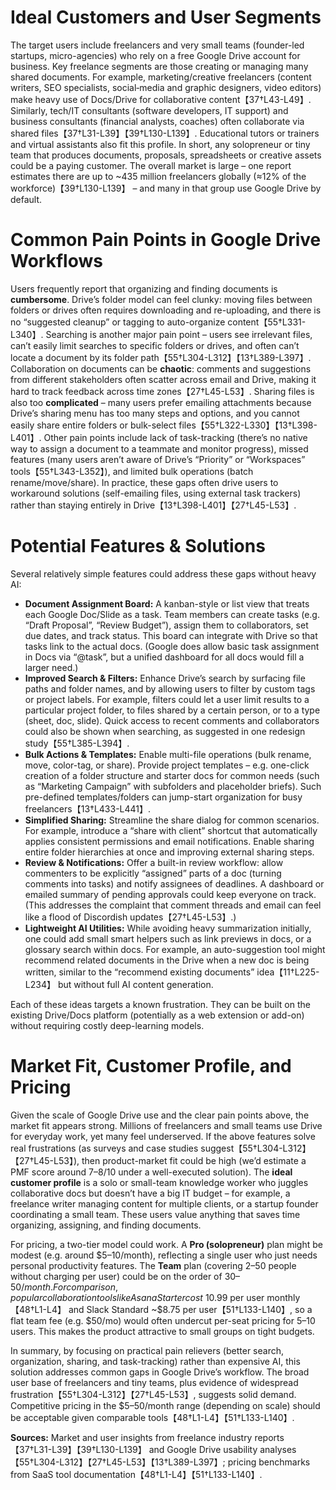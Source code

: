 # Ideal Customers and User Segments  
The target users include freelancers and very small teams (founder-led startups, micro-agencies) who rely on a free Google Drive account for business.  Key freelance segments are those creating or managing many shared documents. For example, marketing/creative freelancers (content writers, SEO specialists, social‑media and graphic designers, video editors) make heavy use of Docs/Drive for collaborative content【37†L43-L49】.  Similarly, tech/IT consultants (software developers, IT support) and business consultants (financial analysts, coaches) often collaborate via shared files【37†L31-L39】【39†L130-L139】.  Educational tutors or trainers and virtual assistants also fit this profile. In short, any solopreneur or tiny team that produces documents, proposals, spreadsheets or creative assets could be a paying customer.  The overall market is large – one report estimates there are up to ~435 million freelancers globally (≈12% of the workforce)【39†L130-L139】 – and many in that group use Google Drive by default.  

# Common Pain Points in Google Drive Workflows  
Users frequently report that organizing and finding documents is **cumbersome**.  Drive’s folder model can feel clunky: moving files between folders or drives often requires downloading and re-uploading, and there is no “suggested cleanup” or tagging to auto-organize content【55†L331-L340】.  Searching is another major pain point – users see irrelevant files, can’t easily limit searches to specific folders or drives, and often can’t locate a document by its folder path【55†L304-L312】【13†L389-L397】.  Collaboration on documents can be **chaotic**: comments and suggestions from different stakeholders often scatter across email and Drive, making it hard to track feedback across time zones【27†L45-L53】.  Sharing files is also too **complicated** – many users prefer emailing attachments because Drive’s sharing menu has too many steps and options, and you cannot easily share entire folders or bulk-select files【55†L322-L330】【13†L398-L401】.  Other pain points include lack of task-tracking (there’s no native way to assign a document to a teammate and monitor progress), missed features (many users aren’t aware of Drive’s “Priority” or “Workspaces” tools【55†L343-L352】), and limited bulk operations (batch rename/move/share). In practice, these gaps often drive users to workaround solutions (self-emailing files, using external task trackers) rather than staying entirely in Drive【13†L398-L401】【27†L45-L53】.  

# Potential Features & Solutions  
Several relatively simple features could address these gaps without heavy AI:  
- **Document Assignment Board:** A kanban-style or list view that treats each Google Doc/Slide as a task.  Team members can create tasks (e.g. “Draft Proposal”, “Review Budget”), assign them to collaborators, set due dates, and track status. This board can integrate with Drive so that tasks link to the actual docs. (Google does allow basic task assignment in Docs via “@task”, but a unified dashboard for all docs would fill a larger need.)  
- **Improved Search & Filters:** Enhance Drive’s search by surfacing file paths and folder names, and by allowing users to filter by custom tags or project labels.  For example, filters could let a user limit results to a particular project folder, to files shared by a certain person, or to a type (sheet, doc, slide). Quick access to recent comments and collaborators could also be shown when searching, as suggested in one redesign study【55†L385-L394】.  
- **Bulk Actions & Templates:** Enable multi-file operations (bulk rename, move, color-tag, or share).  Provide project templates – e.g. one-click creation of a folder structure and starter docs for common needs (such as “Marketing Campaign” with subfolders and placeholder briefs).  Such pre-defined templates/folders can jump-start organization for busy freelancers【13†L433-L441】.  
- **Simplified Sharing:** Streamline the share dialog for common scenarios.  For example, introduce a “share with client” shortcut that automatically applies consistent permissions and email notifications.  Enable sharing entire folder hierarchies at once and improving external sharing steps.  
- **Review & Notifications:** Offer a built-in review workflow: allow commenters to be explicitly “assigned” parts of a doc (turning comments into tasks) and notify assignees of deadlines. A dashboard or emailed summary of pending approvals could keep everyone on track. (This addresses the complaint that comment threads and email can feel like a flood of Discordish updates【27†L45-L53】.)  
- **Lightweight AI Utilities:** While avoiding heavy summarization initially, one could add small smart helpers such as link previews in docs, or a glossary search within docs. For example, an auto-suggestion tool might recommend related documents in the Drive when a new doc is being written, similar to the “recommend existing documents” idea【11†L225-L234】 but without full AI content generation.  

Each of these ideas targets a known frustration.  They can be built on the existing Drive/Docs platform (potentially as a web extension or add-on) without requiring costly deep-learning models.  

# Market Fit, Customer Profile, and Pricing  
Given the scale of Google Drive use and the clear pain points above, the market fit appears strong.  Millions of freelancers and small teams use Drive for everyday work, yet many feel underserved.  If the above features solve real frustrations (as surveys and case studies suggest【55†L304-L312】【27†L45-L53】), then product-market fit could be high (we’d estimate a PMF score around 7–8/10 under a well-executed solution).  The **ideal customer profile** is a solo or small-team knowledge worker who juggles collaborative docs but doesn’t have a big IT budget – for example, a freelance writer managing content for multiple clients, or a startup founder coordinating a small team.  These users value anything that saves time organizing, assigning, and finding documents.  

For pricing, a two-tier model could work.  A **Pro (solopreneur)** plan might be modest (e.g. around $5–10/month), reflecting a single user who just needs personal productivity features.  The **Team** plan (covering 2–50 people without charging per user) could be on the order of $30–50/month.  For comparison, popular collaboration tools like Asana Starter cost ~$10.99 per user monthly【48†L1-L4】 and Slack Standard ~$8.75 per user【51†L133-L140】, so a flat team fee (e.g. $50/mo) would often undercut per-seat pricing for 5–10 users.  This makes the product attractive to small groups on tight budgets.  

In summary, by focusing on practical pain relievers (better search, organization, sharing, and task-tracking) rather than expensive AI, this solution addresses common gaps in Google Drive’s workflow.  The broad user base of freelancers and tiny teams, plus evidence of widespread frustration【55†L304-L312】【27†L45-L53】, suggests solid demand.  Competitive pricing in the $5–50/month range (depending on scale) should be acceptable given comparable tools【48†L1-L4】【51†L133-L140】.  

**Sources:** Market and user insights from freelance industry reports【37†L31-L39】【39†L130-L139】 and Google Drive usability analyses【55†L304-L312】【27†L45-L53】【13†L389-L397】; pricing benchmarks from SaaS tool documentation【48†L1-L4】【51†L133-L140】.